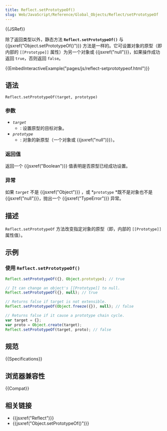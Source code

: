 ```yaml
---
title: Reflect.setPrototypeOf()
slug: Web/JavaScript/Reference/Global_Objects/Reflect/setPrototypeOf
---
```


{{JSRef}}

除了返回类型以外，静态方法 **`Reflect.setPrototypeOf()`** 与 {{jsxref("Object.setPrototypeOf()")}} 方法是一样的。它可设置对象的原型（即内部的 `[[Prototype]]` 属性）为另一个对象或 {{jsxref("null")}}，如果操作成功返回 `true`，否则返回 `false`。

{{EmbedInteractiveExample("pages/js/reflect-setprototypeof.html")}}

## 语法

```plain
Reflect.setPrototypeOf(target, prototype)
```

### 参数

- _`target`_
  - : 设置原型的目标对象。
- _`prototype`_
  - : 对象的新原型（一个对象或 {{jsxref("null")}}）。

### 返回值

返回一个 {{jsxref("Boolean")}} 值表明是否原型已经成功设置。

### 异常

如果 _`target`_ 不是 {{jsxref("Object")}} ，或 *`prototype` *既不是对象也不是 {{jsxref("null")}}，抛出一个 {{jsxref("TypeError")}} 异常。

## 描述

`Reflect.setPrototypeOf` 方法改变指定对象的原型（即，内部的 `[[Prototype]]` 属性值）。

## 示例

### 使用 `Reflect.setPrototypeOf()`

```js
Reflect.setPrototypeOf({}, Object.prototype); // true

// It can change an object's [[Prototype]] to null.
Reflect.setPrototypeOf({}, null); // true

// Returns false if target is not extensible.
Reflect.setPrototypeOf(Object.freeze({}), null); // false

// Returns false if it cause a prototype chain cycle.
var target = {};
var proto = Object.create(target);
Reflect.setPrototypeOf(target, proto); // false
```

## 规范

{{Specifications}}

## 浏览器兼容性

{{Compat}}

## 相关链接

- {{jsxref("Reflect")}}
- {{jsxref("Object.setPrototypeOf()")}}
